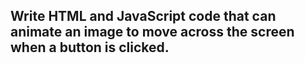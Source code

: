 ##  Write HTML and JavaScript code that can animate an image to move across the screen when a button is clicked.
